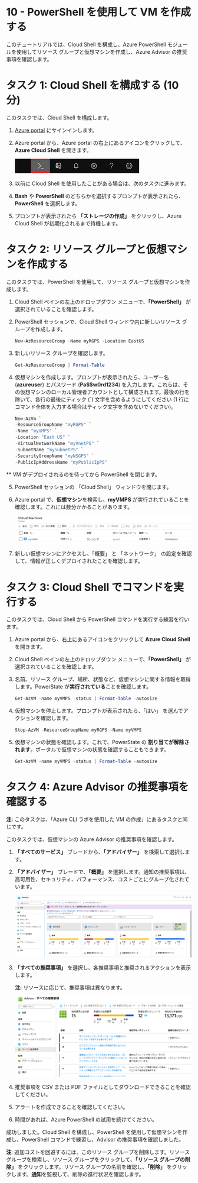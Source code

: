 ﻿---
wts:
    title: '10 - PowerShell を使用して VM を作成する (10 分)'
    module: 'モジュール 03: コア ソリューションおよび管理ツールに関する説明'
---
# 10 - PowerShell を使用して VM を作成する

このチュートリアルでは、Cloud Shell を構成し、Azure PowerShell モジュールを使用してリソース グループと仮想マシンを作成し、Azure Advisor の推奨事項を確認します。 

# タスク 1: Cloud Shell を構成する (10 分)

このタスクでは、Cloud Shell を構成します。 

1. [Azure portal](https://portal.azure.com) にサインインします。

2. Azure portal から、Azure portal の右上にあるアイコンをクリックして、**Azure Cloud Shell** を開きます。

    ![Azure Portal Azure Cloud Shell アイコンのスクリーンショット。](../images/1002.png)

3. 以前に Cloud Shell を使用したことがある場合は、次のタスクに進みます。 

4. **Bash** や **PowerShell** のどちらかを選択するプロンプトが表示されたら、**PowerShell** を選択します。

5. プロンプトが表示されたら **「ストレージの作成」** をクリックし、Azure Cloud Shell が初期化されるまで待機します。 

# タスク 2: リソース グループと仮想マシンを作成する

このタスクでは、PowerShell を使用して、リソース グループと仮想マシンを作成します。  

1. Cloud Shell ペインの左上のドロップダウン メニューで、**「PowerShell」** が選択されていることを確認します。

2. PowerShell セッションで、Cloud Shell ウィンドウ内に新しいリソース グループを作成します。 

    ```PowerShell
    New-AzResourceGroup -Name myRGPS -Location EastUS
    ```

3. 新しいリソース グループを確認します。 

    ```PowerShell
    Get-AzResourceGroup | Format-Table
    ```

4. 仮想マシンを作成します。プロンプトが表示されたら、ユーザー名 (**azureuser**) とパスワード (**Pa$$w0rd1234**) を入力します。これらは、その仮想マシンのローカル管理者アカウントとして構成されます。最後の行を除いて、各行の最後にティック (`) 文字を含めるようにしてください (1 行にコマンド全体を入力する場合はティック文字を含めないでください)。

    ```PowerShell
    New-AzVm `
    -ResourceGroupName "myRGPS" `
    -Name "myVMPS" `
    -Location "East US" `
    -VirtualNetworkName "myVnetPS" `
    -SubnetName "mySubnetPS" `
    -SecurityGroupName "myNSGPS" `
    -PublicIpAddressName "myPublicIpPS"
    ```
** VM がデプロイされるのを待ってから PowerShell を閉じます。

5. PowerShell セッションの 「Cloud Shell」 ウィンドウを閉じます。

6. Azure portal で、**仮想マシン**を検索し、**myVMPS** が実行されていることを確認します。これには数分かかることがあります。

    ![myVMPS が実行中の状態の仮想マシン ページのスクリーンショット。](../images/1001.png)

7. 新しい仮想マシンにアクセスし、「概要」 と 「ネットワーク」 の設定を確認して、情報が正しくデプロイされたことを確認します。 

# タスク 3: Cloud Shell でコマンドを実行する

このタスクでは、Cloud Shell から PowerShell コマンドを実行する練習を行います。 

1. Azure portal から、右上にあるアイコンをクリックして **Azure Cloud Shell** を開きます。

2. Cloud Shell ペインの左上のドロップダウン メニューで、**「PowerShell」** が選択されていることを確認します。

3. 名前、リソース グループ、場所、状態など、仮想マシンに関する情報を取得します。PowerState が**実行されている**ことを確認します。

    ```PowerShell
    Get-AzVM -name myVMPS -status | Format-Table -autosize
    ```

4. 仮想マシンを停止します。プロンプトが表示されたら、「はい」 を選んでアクションを確認します。 

    ```PowerShell
    Stop-AzVM -ResourceGroupName myRGPS -Name myVMPS
    ```

5. 仮想マシンの状態を確認します。これで、PowerState の **割り当てが解除されます**。ポータルで仮想マシンの状態を確認することもできます。 

    ```PowerShell
    Get-AzVM -name myVMPS -status | Format-Table -autosize
    ```

# タスク 4: Azure Advisor の推奨事項を確認する

**注:** このタスクは、「Azure CLI ラボを使用した VM の作成」にあるタスクと同じです。 

このタスクでは、仮想マシンの Azure Advisor の推奨事項を確認します。 

1. **「すべてのサービス」** ブレードから、**「アドバイザー」** を検索して選択します。 

2. **「アドバイザー」** ブレードで、**「概要」** を選択します。通知の推奨事項は、高可用性、セキュリティ、パフォーマンス、コストごとにグループ化されています。 

    ![アドバイザーの概要ページのスクリーンショット。](../images/1003.png)

3. **「すべての推奨事項」** を選択し、各推奨事項と推奨されるアクションを表示します。 

    **注:** リソースに応じて、推奨事項は異なります。 

    ![「アドバイザーすべての推奨事項」 ページのスクリーンショット。](../images/1004.png)

4. 推奨事項を CSV または PDF ファイルとしてダウンロードできることを確認してください。 

5. アラートを作成できることを確認してください。 

6. 時間があれば、Azure PowerShell の試用を続けてください。 

成功しました。Cloud Shell を構成し、PowerShell を使用して仮想マシンを作成し、PowerShell コマンドで練習し、Advisor の推奨事項を確認しました。

**注**: 追加コストを回避するには、このリソース グループを削除します。リソース グループを検索し、リソース グループをクリックして、**「リソース グループの削除」** をクリックします。リソース グループの名前を確認し、**「削除」** をクリックします。**通知**を監視して、削除の進行状況を確認します。
